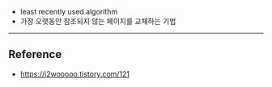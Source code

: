 - least recently used algorithm
- 가장 오랫동안 참조되지 않는 페이지를 교체하는 기법

---
## Reference
- https://j2wooooo.tistory.com/121